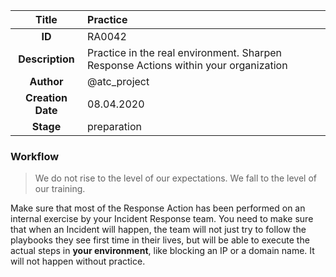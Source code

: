| Title                       | Practice         |
|:---------------------------:|:--------------------|
| **ID**                      | RA0042            |
| **Description**             | Practice in the real environment. Sharpen Response Actions within your organization   |
| **Author**                  | @atc_project        |
| **Creation Date**           | 08.04.2020 |
| **Stage**                   | preparation         |

### Workflow

> We do not rise to the level of our expectations. We fall to the level of our training.

Make sure that most of the Response Action has been performed on an internal exercise by your Incident Response team.
You need to make sure that when an Incident will happen, the team will not just try to follow the playbooks they see first time in their lives, but will be able to execute the actual steps in **your environment**, like blocking an IP or a domain name. 
It will not happen without practice.

